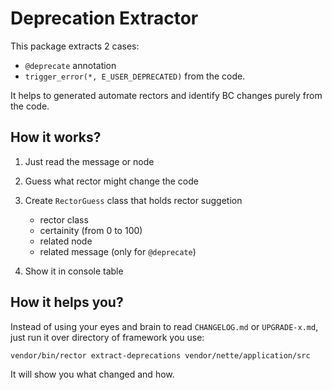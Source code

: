 # Deprecation Extractor

This package extracts 2 cases:
 
- `@deprecate` annotation
- `trigger_error(*, E_USER_DEPRECATED)` from the code.

It helps to generated automate rectors and identify BC changes purely from the code.
 

## How it works?

1. Just read the message or node
2. Guess what rector might change the code
3. Create `RectorGuess` class that holds rector suggetion

    - rector class
    - certainity (from 0 to 100)
    - related node  
    - related message (only for `@deprecate`)

4. Show it in console table


## How it helps you?

Instead of using your eyes and brain to read `CHANGELOG.md` or `UPGRADE-x.md`, just run it over directory of framework you use:

```bash
vendor/bin/rector extract-deprecations vendor/nette/application/src
```

It will show you what changed and how. 
